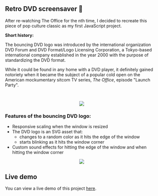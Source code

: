 ## Retro DVD screensaver 📀

After re-watching The Office for the nth time, I decided to recreate this piece of pop culture classic as my first JavaScript project. 

**Short history:**

The bouncing DVD logo was introduced by the international organization DVD Forum and DVD Format/Logo Licensing Corporation, a Tokyo-based international company established in the year 2000 with the purpose of standardizing the DVD format.

While it could be found in any home with a DVD player, it definitely gained notoriety when it became the subject of a popular cold open on the American mockumentary sitcom TV series, *The Office*, episode "Launch Party".

<br/>
<p align="center">
  <img src="https://media1.giphy.com/media/02fzO2B9FwQ1GHD5I5/giphy.gif" />
</p>

### Features of the bouncing DVD logo: 

* Responsive scaling when the window is resized
* The DVD logo is an SVG asset that:
	* changes to a random color as it hits the edge of the window
	* starts blinking as it hits the window corner
* Custom sound effects for hitting the edge of the window and when hitting the window corner


<p align="center">
  <img src="https://media.giphy.com/media/d1s0X5nBJgfRq3m09z/giphy.gif" />
</p>



## Live demo

You can view a live demo of this project [here](https://raw.githack.com/boglarkasebestyen/dvdscreensaver/master/index.html).



